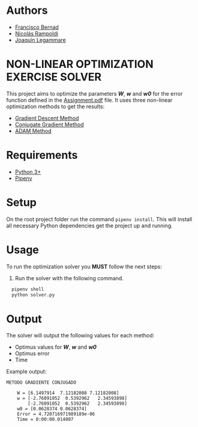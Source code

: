 # Authors

- [Francisco Bernad](https://github.com/FrBernad)
- [Nicolás Rampoldi](https://github.com/NicolasRampoldi)
- [Joaquín Legammare](https://github.com/JoacoLega)

# NON-LINEAR OPTIMIZATION EXERCISE SOLVER

This project aims to optimize the parameters ***W***, ***w*** and ***w0*** for the error function defined in the [Assignment.pdf](./Assignment.pdf) file. It uses three non-linear optimization methods to get the results:
- [Gradient Descent Method](https://en.wikipedia.org/wiki/Gradient_descent)
- [Conjugate Gradient Method](https://en.wikipedia.org/wiki/Conjugate_gradient_method)
- [ADAM Method](https://en.wikipedia.org/wiki/Stochastic_gradient_descent#Adam)

# Requirements

- [Python 3+](https://www.python.org/downloads/)
- [Pipenv](https://pipenv.pypa.io/en/latest/)

# Setup

On the root project folder run the command `pipenv install`. This will install all necessary Python dependencies get the
project up and running.

# Usage

To run the optimization solver you **MUST** follow the next steps:

1. Run the solver with the following command.

```bash
  pipenv shell 
  python solver.py
```

# Output

The solver will output the following values for each method:
- Optimus values for ***W***, ***w*** and ***w0***
- Optimus error
- Time

Example output:
```
METODO GRADIENTE CONJUGADO

    W = [6.1497914  7.12182008 7.12182008]
    w = [-2.76091052  0.5392962   2.34593898]
		[-2.76091052  0.5392962   2.34593898]
    w0 = [0.0628374 0.0628374]
    Error = 4.720716971989189e-06
    Time = 0:00:00.014007
```
